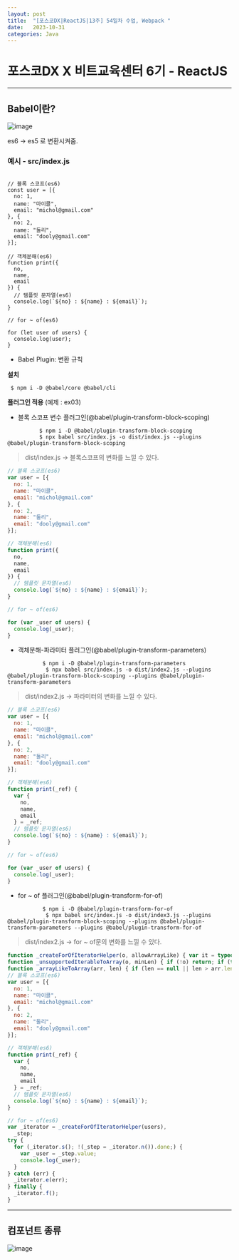 ```yaml
---
layout: post
title:  "[포스코DX|ReactJS|13주] 54일차 수업, Webpack "
date:   2023-10-31
categories: Java
---
```


# 포스코DX X 비트교육센터 6기 - ReactJS

---

## Babel이란?

![image](https://github.com/talkingOrange/talkingOrange.github.io/assets/88815795/94a0ab43-1e73-41ae-80a8-69dbf4978995)

es6 -> es5 로 변환시켜줌.

### 예시 - src/index.js


```

// 블록 스코프(es6)
const user = [{
  no: 1,
  name: "마이콜",
  email: "michol@gmail.com"
}, {
  no: 2,
  name: "둘리",
  email: "dooly@gmail.com"
}];

// 객체분해(es6)
function print({
  no,
  name,
  email
}) {
  // 템플릿 문자열(es6)
  console.log(`${no} : ${name} : ${email}`);
}

// for ~ of(es6)

for (let user of users) {
  console.log(user);
}

```


- Babel Plugin: 변환 규칙 

**설치**

` $ npm i -D @babel/core @babel/cli`


**플러그인 적용** (예제 : ex03)

- 블록 스코프 변수 플러그인(@babel/plugin-transform-block-scoping)

```
          $ npm i -D @babel/plugin-transform-block-scoping
          $ npx babel src/index.js -o dist/index.js --plugins @babel/plugin-transform-block-scoping
```

> dist/index.js -> 블록스코프의 변화를 느낄 수 있다.

```js
// 블록 스코프(es6)
var user = [{
  no: 1,
  name: "마이콜",
  email: "michol@gmail.com"
}, {
  no: 2,
  name: "둘리",
  email: "dooly@gmail.com"
}];

// 객체분해(es6)
function print({
  no,
  name,
  email
}) {
  // 템플릿 문자열(es6)
  console.log(`${no} : ${name} : ${email}`);
}

// for ~ of(es6)

for (var _user of users) {
  console.log(_user);
}

```

- 객체분해-파라미터 플러그인(@babel/plugin-transform-parameters)

```
           $ npm i -D @babel/plugin-transform-parameters
            $ npx babel src/index.js -o dist/index2.js --plugins @babel/plugin-transform-block-scoping --plugins @babel/plugin-transform-parameters
```

> dist/index2.js -> 파라미터의 변화를 느낄 수 있다.

```js
// 블록 스코프(es6)
var user = [{
  no: 1,
  name: "마이콜",
  email: "michol@gmail.com"
}, {
  no: 2,
  name: "둘리",
  email: "dooly@gmail.com"
}];

// 객체분해(es6)
function print(_ref) {
  var {
    no,
    name,
    email
  } = _ref;
  // 템플릿 문자열(es6)
  console.log(`${no} : ${name} : ${email}`);
}

// for ~ of(es6)

for (var _user of users) {
  console.log(_user);
}

```


- for ~ of 플러그인(@babel/plugin-transform-for-of)

```
           $ npm i -D @babel/plugin-transform-for-of
            $ npx babel src/index.js -o dist/index3.js --plugins @babel/plugin-transform-block-scoping --plugins @babel/plugin-transform-parameters --plugins @babel/plugin-transform-for-of
```



> dist/index2.js -> for ~ of문의 변화를 느낄 수 있다.

```js
function _createForOfIteratorHelper(o, allowArrayLike) { var it = typeof Symbol !== "undefined" && o[Symbol.iterator] || o["@@iterator"]; if (!it) { if (Array.isArray(o) || (it = _unsupportedIterableToArray(o)) || allowArrayLike && o && typeof o.length === "number") { if (it) o = it; var i = 0; var F = function () {}; return { s: F, n: function () { if (i >= o.length) return { done: true }; return { done: false, value: o[i++] }; }, e: function (e) { throw e; }, f: F }; } throw new TypeError("Invalid attempt to iterate non-iterable instance.\nIn order to be iterable, non-array objects must have a [Symbol.iterator]() method."); } var normalCompletion = true, didErr = false, err; return { s: function () { it = it.call(o); }, n: function () { var step = it.next(); normalCompletion = step.done; return step; }, e: function (e) { didErr = true; err = e; }, f: function () { try { if (!normalCompletion && it.return != null) it.return(); } finally { if (didErr) throw err; } } }; }
function _unsupportedIterableToArray(o, minLen) { if (!o) return; if (typeof o === "string") return _arrayLikeToArray(o, minLen); var n = Object.prototype.toString.call(o).slice(8, -1); if (n === "Object" && o.constructor) n = o.constructor.name; if (n === "Map" || n === "Set") return Array.from(o); if (n === "Arguments" || /^(?:Ui|I)nt(?:8|16|32)(?:Clamped)?Array$/.test(n)) return _arrayLikeToArray(o, minLen); }
function _arrayLikeToArray(arr, len) { if (len == null || len > arr.length) len = arr.length; for (var i = 0, arr2 = new Array(len); i < len; i++) arr2[i] = arr[i]; return arr2; }
// 블록 스코프(es6)
var user = [{
  no: 1,
  name: "마이콜",
  email: "michol@gmail.com"
}, {
  no: 2,
  name: "둘리",
  email: "dooly@gmail.com"
}];

// 객체분해(es6)
function print(_ref) {
  var {
    no,
    name,
    email
  } = _ref;
  // 템플릿 문자열(es6)
  console.log(`${no} : ${name} : ${email}`);
}

// for ~ of(es6)
var _iterator = _createForOfIteratorHelper(users),
  _step;
try {
  for (_iterator.s(); !(_step = _iterator.n()).done;) {
    var _user = _step.value;
    console.log(_user);
  }
} catch (err) {
  _iterator.e(err);
} finally {
  _iterator.f();
}

```


---


## 컴포넌트 종류

![image](https://github.com/talkingOrange/talkingOrange.github.io/assets/88815795/3e0f3fa6-0982-410a-a730-834e4ab4c771)
